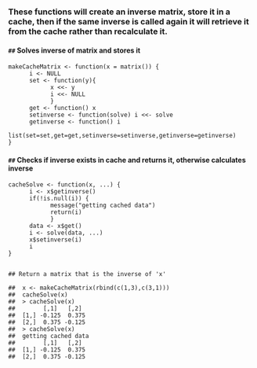 
### These functions will create an inverse matrix, store it in a cache, then if the same inverse is called again it will retrieve it from the cache rather than recalculate it.

#### `##` Solves inverse of matrix and stores it
```
makeCacheMatrix <- function(x = matrix()) {
      i <- NULL
      set <- function(y){
            x <<- y
            i <<- NULL
            }
      get <- function() x
      setinverse <- function(solve) i <<- solve
      getinverse <- function() i
      list(set=set,get=get,setinverse=setinverse,getinverse=getinverse)
}
```
#### `##` Checks if inverse exists in cache and returns it, otherwise calculates inverse
```
cacheSolve <- function(x, ...) {
      i <- x$getinverse()
      if(!is.null(i)) {
            message("getting cached data")
            return(i)
            }
      data <- x$get()
      i <- solve(data, ...)
      x$setinverse(i)
      i
}


## Return a matrix that is the inverse of 'x'

##  x <- makeCacheMatrix(rbind(c(1,3),c(3,1)))
##  cacheSolve(x)
##  > cacheSolve(x)
##        [,1]   [,2]
##  [1,] -0.125  0.375
##  [2,]  0.375 -0.125
##  > cacheSolve(x)
##  getting cached data
##        [,1]   [,2]
##  [1,] -0.125  0.375
##  [2,]  0.375 -0.125
